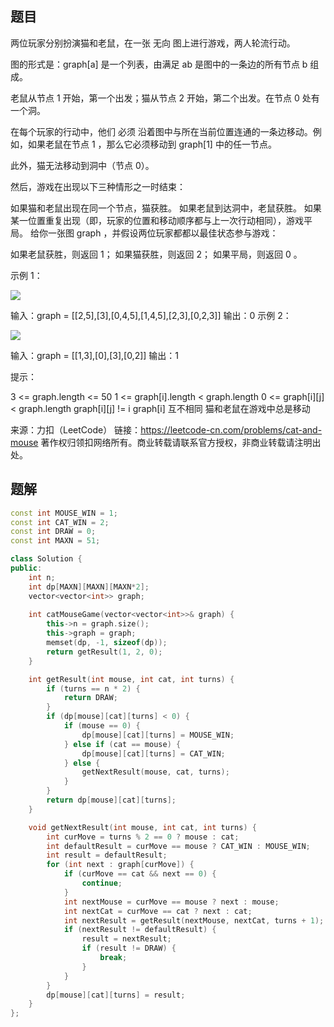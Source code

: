 ## 题目

两位玩家分别扮演猫和老鼠，在一张 无向 图上进行游戏，两人轮流行动。

图的形式是：graph[a] 是一个列表，由满足 ab 是图中的一条边的所有节点 b 组成。

老鼠从节点 1 开始，第一个出发；猫从节点 2 开始，第二个出发。在节点 0 处有一个洞。

在每个玩家的行动中，他们 必须 沿着图中与所在当前位置连通的一条边移动。例如，如果老鼠在节点 1 ，那么它必须移动到 graph[1] 中的任一节点。

此外，猫无法移动到洞中（节点 0）。

然后，游戏在出现以下三种情形之一时结束：

如果猫和老鼠出现在同一个节点，猫获胜。
如果老鼠到达洞中，老鼠获胜。
如果某一位置重复出现（即，玩家的位置和移动顺序都与上一次行动相同），游戏平局。
给你一张图 graph ，并假设两位玩家都都以最佳状态参与游戏：

如果老鼠获胜，则返回 1；
如果猫获胜，则返回 2；
如果平局，则返回 0 。

示例 1：

![](https://assets.leetcode.com/uploads/2020/11/17/cat1.jpg)

输入：graph = [[2,5],[3],[0,4,5],[1,4,5],[2,3],[0,2,3]]
输出：0
示例 2：

![](https://assets.leetcode.com/uploads/2020/11/17/cat2.jpg)

输入：graph = [[1,3],[0],[3],[0,2]]
输出：1


提示：

3 <= graph.length <= 50
1 <= graph[i].length < graph.length
0 <= graph[i][j] < graph.length
graph[i][j] != i
graph[i] 互不相同
猫和老鼠在游戏中总是移动

来源：力扣（LeetCode）
链接：https://leetcode-cn.com/problems/cat-and-mouse
著作权归领扣网络所有。商业转载请联系官方授权，非商业转载请注明出处。

## 题解

```c++
const int MOUSE_WIN = 1;
const int CAT_WIN = 2;
const int DRAW = 0;
const int MAXN = 51;

class Solution {
public:
    int n;
    int dp[MAXN][MAXN][MAXN*2];
    vector<vector<int>> graph;
    
    int catMouseGame(vector<vector<int>>& graph) {
        this->n = graph.size();
        this->graph = graph;
        memset(dp, -1, sizeof(dp));
        return getResult(1, 2, 0);
    }

    int getResult(int mouse, int cat, int turns) {
        if (turns == n * 2) {
            return DRAW;
        }
        if (dp[mouse][cat][turns] < 0) {
            if (mouse == 0) {
                dp[mouse][cat][turns] = MOUSE_WIN;
            } else if (cat == mouse) {
                dp[mouse][cat][turns] = CAT_WIN;
            } else {
                getNextResult(mouse, cat, turns);
            }
        }
        return dp[mouse][cat][turns];
    }

    void getNextResult(int mouse, int cat, int turns) {
        int curMove = turns % 2 == 0 ? mouse : cat;
        int defaultResult = curMove == mouse ? CAT_WIN : MOUSE_WIN;
        int result = defaultResult;
        for (int next : graph[curMove]) {
            if (curMove == cat && next == 0) {
                continue;
            }
            int nextMouse = curMove == mouse ? next : mouse;
            int nextCat = curMove == cat ? next : cat;
            int nextResult = getResult(nextMouse, nextCat, turns + 1);
            if (nextResult != defaultResult) {
                result = nextResult;
                if (result != DRAW) {
                    break;
                }
            }
        }
        dp[mouse][cat][turns] = result;
    }
};
```

